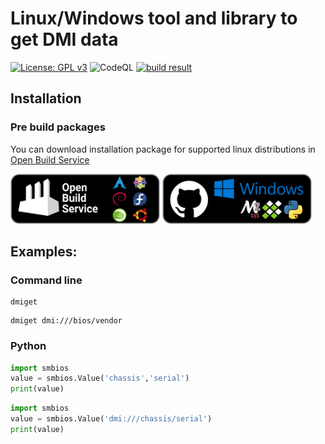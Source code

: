 # Linux/Windows tool and library to get DMI data

[![License: GPL v3](https://img.shields.io/badge/License-GPL%20v3-blue.svg)](https://www.gnu.org/licenses/gpl-3.0)
![CodeQL](https://github.com/PerryWerneck/dmiget/workflows/CodeQL/badge.svg?branch=master)
[![build result](https://build.opensuse.org/projects/home:PerryWerneck:udjat/packages/dmiget/badge.svg?type=percent)](https://build.opensuse.org/package/show/home:PerryWerneck:udjat/dmiget)

## Installation

### Pre build packages

You can download installation package for supported linux distributions in [Open Build Service](https://software.opensuse.org/download.html?project=home%3APerryWerneck%3Audjat&package=dmiget)

[<img src="https://raw.githubusercontent.com/PerryWerneck/pw3270/develop/branding/obs-badge-en.svg" alt="Download from open build service" height="80px">](https://software.opensuse.org/download.html?project=home%3APerryWerneck%3Audjat&package=dmiget)
[<img src="https://github.com/PerryWerneck/PerryWerneck/blob/master/badges/msys-msvc-python-badge.svg" alt="Download from githut" height="80px">](https://github.com/PerryWerneck/dmiget/releases)

## Examples:

### Command line

```shell
dmiget
```

```shell
dmiget dmi:///bios/vendor
```

### Python

```python
import smbios
value = smbios.Value('chassis','serial')
print(value)
```

```python
import smbios
value = smbios.Value('dmi:///chassis/serial')
print(value)
```

